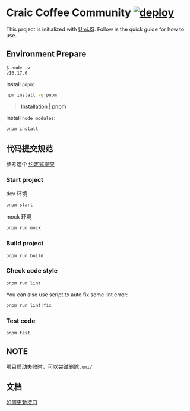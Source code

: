 # Craic Coffee Community [![deploy](https://github.com/InsightMon/InsightMon/actions/workflows/pull_release_deploy.yml/badge.svg)](https://github.com/InsightMon/InsightMon/actions/workflows/pull_release_deploy.yml)

This project is initialized with [UmiJS](https://umijs.org/). Follow is the quick guide for how to use.

## Environment Prepare

```
$ node -v
v16.17.0
```

Install `pnpm`:

```bash
npm install -g pnpm
```

> [Installation | pnpm](https://pnpm.io/installation)

Install `node_modules`:

```bash
pnpm install
```

## 代码提交规范

参考这个 [约定式提交](https://www.conventionalcommits.org/zh-hans/v1.0.0/)

### Start project

dev 环境

```bash
pnpm start
```

mock 环境

```bash
pnpm run mock
```

### Build project

```bash
pnpm run build
```

### Check code style

```bash
pnpm run lint
```

You can also use script to auto fix some lint error:

```bash
pnpm run lint:fix
```

### Test code

```bash
pnpm test
```

## NOTE

项目启动失败时，可以尝试删除`.umi/`

## 文档

[如何更新接口](./docs/%E5%A6%82%E4%BD%95%E6%9B%B4%E6%96%B0%E6%8E%A5%E5%8F%A3.md)
